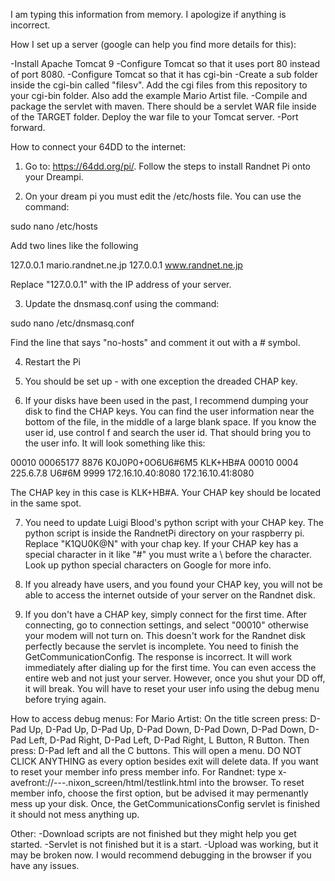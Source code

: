 I am typing this information from memory.  I apologize if anything is incorrect.

How I set up a server (google can help you find more details for this):

-Install Apache Tomcat 9
-Configure Tomcat so that it uses port 80 instead of port 8080.
-Configure Tomcat so that it has cgi-bin
-Create a sub folder inside the cgi-bin called "filesv". Add the cgi files from this repository to your cgi-bin folder. Also add the example Mario Artist file.
-Compile and package the servlet with maven.  There should be a servlet WAR file inside of the TARGET folder.  Deploy the war file to your Tomcat server.
-Port forward.

How to connect your 64DD to the internet:

1. Go to: https://64dd.org/pi/.  Follow the steps to install Randnet Pi onto your Dreampi.

2. On your dream pi you must edit the /etc/hosts file.  You can use the command:

sudo nano /etc/hosts

Add two lines like the following

127.0.0.1  mario.randnet.ne.jp
127.0.0.1  www.randnet.ne.jp

Replace "127.0.0.1" with the IP address of your server.

3.  Update the dnsmasq.conf using the command:

sudo nano /etc/dnsmasq.conf

Find the line that says "no-hosts" and comment it out with a # symbol.

4. Restart the Pi

5. You should be set up - with one exception the dreaded CHAP key.

6.  If your disks have been used in the past, I recommend dumping your disk to find the CHAP keys.  You can find the user information near the bottom of the file, in the middle of a large blank space.
   If you know the user id, use control f and search the user id.  That should bring you to the user info.  It will look something like this:

00010 00065177 8876 K0J0P0+0O6U6#6M5 KLK+HB#A 00010 0004 225.6.7.8 U6#6M 9999  172.16.10.40:8080    172.16.10.41:8080

The CHAP key in this case is KLK+HB#A.  Your CHAP key should be located in the same spot.

7. You need to update Luigi Blood's python script with your CHAP key.  The python script is inside the RandnetPi directory on your raspberry pi.  Replace "K1QU0K@N" with your chap key. If your CHAP key has a special
   character in it like "#" you must write a \ before the character.  Look up python special characters on Google for more info.

8.  If you already have users, and you found your CHAP key, you will not be able to access the internet outside of your server on the Randnet disk.

9.  If you don't have a CHAP key, simply connect for the first time.  After connecting, go to connection settings, and select "00010" otherwise your modem will not turn on. This doesn't work for the Randnet disk perfectly because the servlet is incomplete. You need to finish the GetCommunicationConfig.  The response is incorrect. It will work immediately after dialing up for the first time.  You can even access the entire web and not just your server. However, once you shut your DD off, it will break.  You will have to reset your user info
using the debug menu before trying again.

How to access debug menus:
For Mario Artist: On the title screen press: D-Pad Up, D-Pad Up, D-Pad Up, D-Pad Down, D-Pad Down, D-Pad Down, D-Pad Left, D-Pad Right, D-Pad Left, D-Pad Right, L Button, R Button.  Then press: D-Pad left and all the C
buttons.  This will open a menu. DO NOT CLICK ANYTHING as every option besides exit will delete data.  If you want to reset your member info press member info.
For Randnet:  type x-avefront://---.nixon_screen/html/testlink.html into the browser.  To reset member info, choose the first option, but be advised it may permenantly mess up your disk.  Once, the GetCommunicationsConfig servlet is finished it should not mess anything up.

Other:
-Download scripts are not finished but they might help you get started.
-Servlet is not finished but it is a start.
-Upload was working, but it may be broken now.  I would recommend debugging in the browser if you have any issues.
